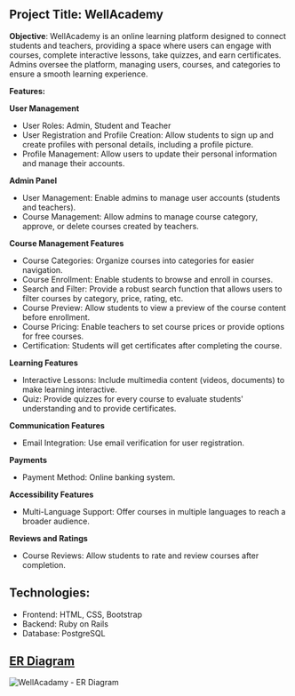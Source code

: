  ## Project Title: WellAcademy
**Objective**: WellAcademy is an online learning platform designed to connect students and teachers, providing a space where users can engage with courses, complete interactive lessons, take quizzes, and earn certificates. Admins oversee the platform, managing users, courses, and categories to ensure a smooth learning experience.

**Features:** 
    
**User Management**
- User Roles: Admin, Student and Teacher
- User Registration and Profile Creation: Allow students to sign up and create profiles with personal details, including a profile picture.
- Profile Management:  Allow users to update their personal information and manage their accounts.
    
**Admin Panel**
- User Management: Enable admins to manage user accounts (students and teachers).
- Course Management: Allow admins to manage course category, approve, or delete courses created by teachers. 

**Course Management Features**
- Course Categories: Organize courses into categories for easier navigation.
- Course Enrollment: Enable students to browse and enroll in courses.
- Search and Filter: Provide a robust search function that allows users to filter courses by category, price, rating, etc.
- Course Preview: Allow students to view a preview of the course content before enrollment.
- Course Pricing: Enable teachers to set course prices or provide options for free courses.
- Certification: Students will get certificates after completing the course.

**Learning Features**
- Interactive Lessons: Include multimedia content (videos, documents) to make learning interactive.
- Quiz: Provide quizzes for every course to evaluate students' understanding and to provide certificates.
  
**Communication Features**
- Email Integration: Use email verification for user registration.
  
**Payments**
- Payment Method: Online banking system.
  
**Accessibility Features**
- Multi-Language Support: Offer courses in multiple languages to reach a broader audience.
  
**Reviews and Ratings**
- Course Reviews: Allow students to rate and review courses after completion.

## Technologies:
- Frontend: HTML, CSS, Bootstrap
- Backend: Ruby on Rails
- Database: PostgreSQL

## [ER Diagram](https://lucid.app/users/registerOrLogin/free?showLogin=false&invitationId=inv_0df5610d-7135-4ec9-8287-bac78b72bb1d&productOpt=chart&invitationType=documentAcceptance&returnUrlOverride=%2Flucidchart%2F0245ef05-fdf8-4220-a013-0c29b8df646f%2Fedit%3Fviewport_loc%3D-1902%252C-436%252C3758%252C1438%252C0_0%26invitationId%3Dinv_0df5610d-7135-4ec9-8287-bac78b72bb1d)

![WellAcadamy - ER Diagram](https://github.com/user-attachments/assets/7de03d97-b4ce-49b4-8153-d24a97879cba)

